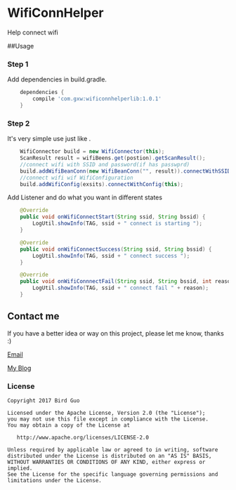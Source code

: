 # WifiConnHelper
Help connect wifi

##Usage

### Step 1
Add dependencies in build.gradle.

```groovy
    dependencies {
        compile 'com.gxw:wificonnhelperlib:1.0.1'
    }
```

### Step 2
It's very simple use just like .
```java
    WifiConnector build = new WifiConnector(this);
    ScanResult result = wifiBeens.get(postion).getScanResult();
    //connect wifi with SSID and password(if has passwprd)
    build.addWifiBeanConn(new WifiBeanConn("", result)).connectWithSSID(this);
    //connect wifi wif WifiConfiguration
    build.addWifiConfig(exsits).connectWithConfig(this);
```

Add Listener and do what you want in different states
```java
    @Override
    public void onWifiConnectStart(String ssid, String bssid) {
        LogUtil.showInfo(TAG, ssid + " connect is starting ");
    }

    @Override
    public void onWifiConnectSuccess(String ssid, String bssid) {
        LogUtil.showInfo(TAG, ssid + " connect success ");
    }

    @Override
    public void onWifiConnnectFail(String ssid, String bssid, int reason) {
        LogUtil.showInfo(TAG, ssid + " connect fail " + reason);
    }
```

## Contact me

If you have a better idea or way on this project, please let me know, thanks :)

[Email](mailto:603004002@qq.com)

[My Blog](http://blog.csdn.net/onepiece2)

### License
```
Copyright 2017 Bird Guo

Licensed under the Apache License, Version 2.0 (the "License");
you may not use this file except in compliance with the License.
You may obtain a copy of the License at

   http://www.apache.org/licenses/LICENSE-2.0

Unless required by applicable law or agreed to in writing, software
distributed under the License is distributed on an "AS IS" BASIS,
WITHOUT WARRANTIES OR CONDITIONS OF ANY KIND, either express or implied.
See the License for the specific language governing permissions and
limitations under the License.
```
